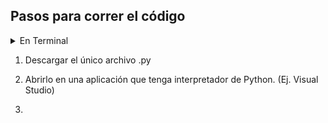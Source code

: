 ## Pasos para correr el código

<!-- TABLE OF CONTENTS -->
<details>
  <summary>En Terminal</summary>
  <ol>
    <li>
      <a>Descargar el archivo toda la carpeta con el ejercicio, o bien solo el archivo .py</a>
      <ul>
        <li><a href="#built-with">Built With</a></li>
      </ul>
    </li>
    <li>
      <a href="#getting-started">Getting Started</a>
      <ul>
        <li><a href="#prerequisites">Prerequisites</a></li>
        <li><a href="#installation">Installation</a></li>
      </ul>
    </li>
    <li><a href="#usage">Usage</a></li>
    <li><a href="#roadmap">Roadmap</a></li>
    <li><a href="#contributing">Contributing</a></li>
    <li><a href="#license">License</a></li>
    <li><a href="#contact">Contact</a></li>
    <li><a href="#acknowledgments">Acknowledgments</a></li>
  </ol>
</details>


1. Descargar el único archivo .py

2. Abrirlo en una aplicación que tenga interpretador de Python. (Ej. Visual Studio)

3. 
